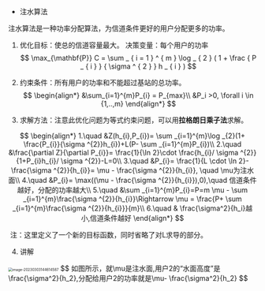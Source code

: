 - 注水算法

注水算法是一种功率分配算法，为信道条件更好的用户分配更多的功率。

1. 优化目标：使总的信道容量最大。 决策变量：每个用户的功率
   $$
   \max_{\mathbf{P}} C = \sum _ { i = 1 } ^ { m } \log _ { 2 } ( 1 + \frac { P _ { i } } { \sigma ^ { 2 } } h _ { i } )
   $$
   
2. 约束条件：所有用户的功率和不能超过基站的总功率。
   $$
   \begin{align*}
   &\sum_{i=1}^{m}P_{i} = P_{max}\\
   &P_i >0, \forall i \in {1,..,m}
   \end{align*}
   $$
   
3. 求解方法：注意此优化问题为等式约束问题，可以用**拉格朗日乘子法**求解。

$$
\begin{align*}
1.\quad &Z(h_{i},P_{i})= \sum _{i=1}^{m}\log _{2}(1+ \frac{P_{i}}{\sigma ^{2}}h_{i})+L(P- \sum _{i=1}^{m}P_{i})\\
2.\quad &\frac{\partial Z}{\partial P_{i}}= \frac{1}{\ln 2}\cdot \frac{h_{i}/ \sigma ^{2}}{1+P_{i}h_{i}/ \sigma ^{2}}-L=0\\
3.\quad &P_{i}= \frac{1}{L \cdot \ln 2}- \frac{\sigma ^{2}}{h_{i}}= \mu - \frac{\sigma ^{2}}{h_{i}}, \quad \mu为注水面\\
4.\quad &P_{i}= \max((\mu - \frac{\sigma ^{2}}{h_{i}}),0),\quad 信道条件越好，分配的功率越大\\
5.\quad &\sum _{i=1}^{m}P_{i}=P=m \mu - \sum _{i=1}^{m}\frac{\sigma ^{2}}{h_{i}}\Rightarrow \mu = \frac{P+ \sum _{i=1}^{m}\frac{\sigma ^{2}}{h_{i}}}{m}\\
6.\quad & \frac{\sigma^2}{h_i}越小,信道条件越好
\end{align*}
$$

​    注：这里定义了一个新的目标函数，同时省略了对L求导的部分。

4. 讲解

<img src="C:\Users\26825\AppData\Roaming\Typora\typora-user-images\image-20230303144614587.png" alt="image-20230303144614587" style="zoom:50%;" />
$$
如图所示，就\mu是注水面,用户2的“水面高度”是 \frac{\sigma^2}{h_2},分配给用户2的功率就是\mu- \frac{\sigma^2}{h_2} 
$$
